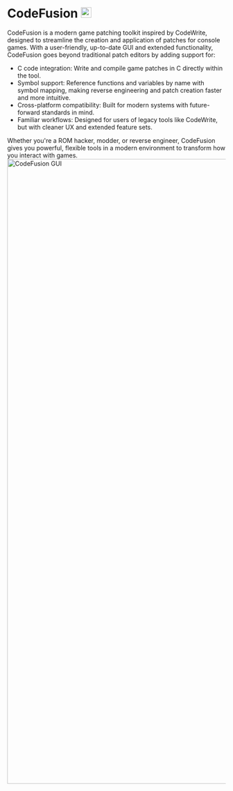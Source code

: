 # CodeFusion <img src="https://github.com/user-attachments/assets/54658140-70be-4a29-b40e-eae21264dbcb" width="24" height="24">

CodeFusion is a modern game patching toolkit inspired by CodeWrite, designed to streamline the creation and application of patches for console games. With a user-friendly, up-to-date GUI and extended functionality, CodeFusion goes beyond traditional patch editors by adding support for:

- C code integration: Write and compile game patches in C directly within the tool.
- Symbol support: Reference functions and variables by name with symbol mapping, making reverse engineering and patch creation faster and more intuitive.
- Cross-platform compatibility: Built for modern systems with future-forward standards in mind.
- Familiar workflows: Designed for users of legacy tools like CodeWrite, but with cleaner UX and extended feature sets.

Whether you're a ROM hacker, modder, or reverse engineer, CodeFusion gives you powerful, flexible tools in a modern environment to transform how you interact with games.
<img width="1442" alt="CodeFusion GUI" src="https://github.com/user-attachments/assets/ec4cd47f-11cf-4436-ad08-264946d47a4e" />
